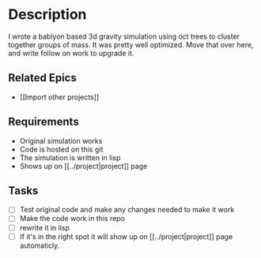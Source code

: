 # Description

I wrote a bablyon based 3d gravity simulation using oct trees to cluster together groups of mass. It was pretty well optimized. Move that over here, and write follow on work to upgrade it.

## Related Epics
- [[Import other projects]]
## Requirements

- Original simulation works
- Code is hosted on this git
- The simulation is written in lisp
- Shows up on [[../project|project]] page

## Tasks 

- [ ] Test original code and make any changes needed to make it work
- [ ] Make the code work in this repo
- [ ] rewrite it in lisp
- [ ] If it's in the right spot it will show up on [[../project|project]] page automaticly.
